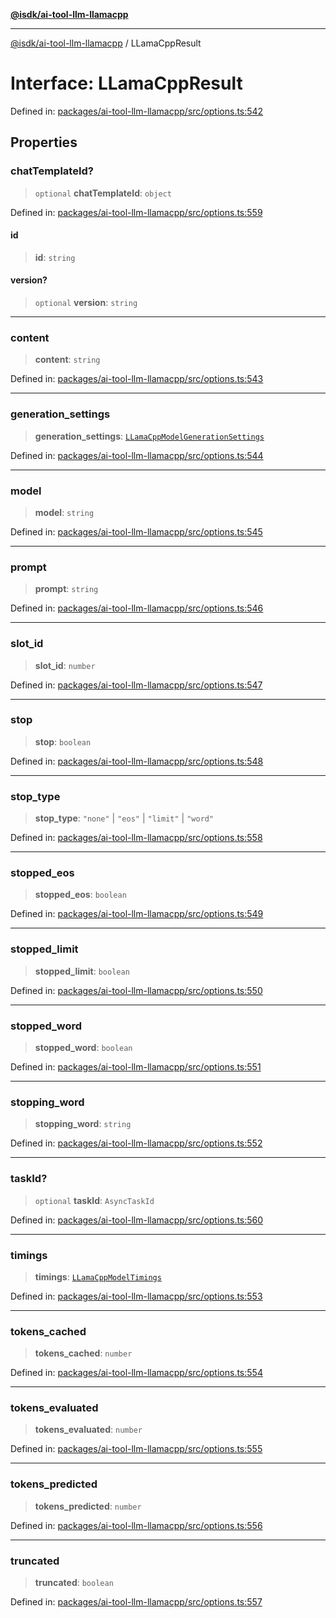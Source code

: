 [**@isdk/ai-tool-llm-llamacpp**](../README.md)

***

[@isdk/ai-tool-llm-llamacpp](../globals.md) / LLamaCppResult

# Interface: LLamaCppResult

Defined in: [packages/ai-tool-llm-llamacpp/src/options.ts:542](https://github.com/isdk/ai-tool-llm-llamacpp.js/blob/b3c6428c9dc34d63fcfc676dacdbb58e0dab6ec2/src/options.ts#L542)

## Properties

### chatTemplateId?

> `optional` **chatTemplateId**: `object`

Defined in: [packages/ai-tool-llm-llamacpp/src/options.ts:559](https://github.com/isdk/ai-tool-llm-llamacpp.js/blob/b3c6428c9dc34d63fcfc676dacdbb58e0dab6ec2/src/options.ts#L559)

#### id

> **id**: `string`

#### version?

> `optional` **version**: `string`

***

### content

> **content**: `string`

Defined in: [packages/ai-tool-llm-llamacpp/src/options.ts:543](https://github.com/isdk/ai-tool-llm-llamacpp.js/blob/b3c6428c9dc34d63fcfc676dacdbb58e0dab6ec2/src/options.ts#L543)

***

### generation\_settings

> **generation\_settings**: [`LLamaCppModelGenerationSettings`](LLamaCppModelGenerationSettings.md)

Defined in: [packages/ai-tool-llm-llamacpp/src/options.ts:544](https://github.com/isdk/ai-tool-llm-llamacpp.js/blob/b3c6428c9dc34d63fcfc676dacdbb58e0dab6ec2/src/options.ts#L544)

***

### model

> **model**: `string`

Defined in: [packages/ai-tool-llm-llamacpp/src/options.ts:545](https://github.com/isdk/ai-tool-llm-llamacpp.js/blob/b3c6428c9dc34d63fcfc676dacdbb58e0dab6ec2/src/options.ts#L545)

***

### prompt

> **prompt**: `string`

Defined in: [packages/ai-tool-llm-llamacpp/src/options.ts:546](https://github.com/isdk/ai-tool-llm-llamacpp.js/blob/b3c6428c9dc34d63fcfc676dacdbb58e0dab6ec2/src/options.ts#L546)

***

### slot\_id

> **slot\_id**: `number`

Defined in: [packages/ai-tool-llm-llamacpp/src/options.ts:547](https://github.com/isdk/ai-tool-llm-llamacpp.js/blob/b3c6428c9dc34d63fcfc676dacdbb58e0dab6ec2/src/options.ts#L547)

***

### stop

> **stop**: `boolean`

Defined in: [packages/ai-tool-llm-llamacpp/src/options.ts:548](https://github.com/isdk/ai-tool-llm-llamacpp.js/blob/b3c6428c9dc34d63fcfc676dacdbb58e0dab6ec2/src/options.ts#L548)

***

### stop\_type

> **stop\_type**: `"none"` \| `"eos"` \| `"limit"` \| `"word"`

Defined in: [packages/ai-tool-llm-llamacpp/src/options.ts:558](https://github.com/isdk/ai-tool-llm-llamacpp.js/blob/b3c6428c9dc34d63fcfc676dacdbb58e0dab6ec2/src/options.ts#L558)

***

### stopped\_eos

> **stopped\_eos**: `boolean`

Defined in: [packages/ai-tool-llm-llamacpp/src/options.ts:549](https://github.com/isdk/ai-tool-llm-llamacpp.js/blob/b3c6428c9dc34d63fcfc676dacdbb58e0dab6ec2/src/options.ts#L549)

***

### stopped\_limit

> **stopped\_limit**: `boolean`

Defined in: [packages/ai-tool-llm-llamacpp/src/options.ts:550](https://github.com/isdk/ai-tool-llm-llamacpp.js/blob/b3c6428c9dc34d63fcfc676dacdbb58e0dab6ec2/src/options.ts#L550)

***

### stopped\_word

> **stopped\_word**: `boolean`

Defined in: [packages/ai-tool-llm-llamacpp/src/options.ts:551](https://github.com/isdk/ai-tool-llm-llamacpp.js/blob/b3c6428c9dc34d63fcfc676dacdbb58e0dab6ec2/src/options.ts#L551)

***

### stopping\_word

> **stopping\_word**: `string`

Defined in: [packages/ai-tool-llm-llamacpp/src/options.ts:552](https://github.com/isdk/ai-tool-llm-llamacpp.js/blob/b3c6428c9dc34d63fcfc676dacdbb58e0dab6ec2/src/options.ts#L552)

***

### taskId?

> `optional` **taskId**: `AsyncTaskId`

Defined in: [packages/ai-tool-llm-llamacpp/src/options.ts:560](https://github.com/isdk/ai-tool-llm-llamacpp.js/blob/b3c6428c9dc34d63fcfc676dacdbb58e0dab6ec2/src/options.ts#L560)

***

### timings

> **timings**: [`LLamaCppModelTimings`](LLamaCppModelTimings.md)

Defined in: [packages/ai-tool-llm-llamacpp/src/options.ts:553](https://github.com/isdk/ai-tool-llm-llamacpp.js/blob/b3c6428c9dc34d63fcfc676dacdbb58e0dab6ec2/src/options.ts#L553)

***

### tokens\_cached

> **tokens\_cached**: `number`

Defined in: [packages/ai-tool-llm-llamacpp/src/options.ts:554](https://github.com/isdk/ai-tool-llm-llamacpp.js/blob/b3c6428c9dc34d63fcfc676dacdbb58e0dab6ec2/src/options.ts#L554)

***

### tokens\_evaluated

> **tokens\_evaluated**: `number`

Defined in: [packages/ai-tool-llm-llamacpp/src/options.ts:555](https://github.com/isdk/ai-tool-llm-llamacpp.js/blob/b3c6428c9dc34d63fcfc676dacdbb58e0dab6ec2/src/options.ts#L555)

***

### tokens\_predicted

> **tokens\_predicted**: `number`

Defined in: [packages/ai-tool-llm-llamacpp/src/options.ts:556](https://github.com/isdk/ai-tool-llm-llamacpp.js/blob/b3c6428c9dc34d63fcfc676dacdbb58e0dab6ec2/src/options.ts#L556)

***

### truncated

> **truncated**: `boolean`

Defined in: [packages/ai-tool-llm-llamacpp/src/options.ts:557](https://github.com/isdk/ai-tool-llm-llamacpp.js/blob/b3c6428c9dc34d63fcfc676dacdbb58e0dab6ec2/src/options.ts#L557)
